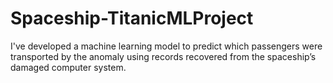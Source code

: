 # Spaceship-TitanicMLProject
I've developed a machine learning model to predict which passengers were transported by the anomaly using records recovered from the spaceship’s damaged computer system.
